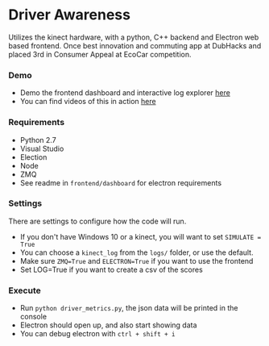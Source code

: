 # Driver Awareness
Utilizes the kinect hardware, with a python, C++ backend and Electron web based frontend. Once best innovation and commuting app at DubHacks and placed 3rd in Consumer Appeal at EcoCar competition.

### Demo
* Demo the frontend dashboard and interactive log explorer [here](http://uwecocar.github.io/UW-Infotainment/#)
* You can find videos of this in action [here](https://www.youtube.com/watch?v=vnFNyZdMrwk&list=PLWptjpDqazOxkBwUpPwFPwSg5zMpoglit&index=3)

### Requirements
* Python 2.7
* Visual Studio
* Election
* Node
* ZMQ
* See readme in `frontend/dashboard` for electron requirements


### Settings
There are settings to configure how the code will run.
* If you don't have Windows 10 or a kinect, you will want to set `SIMULATE = True`
* You can choose a `kinect_log` from the `logs/` folder, or use the default.
* Make sure `ZMQ=True` and `ELECTRON=True` if you want to use the frontend
* Set LOG=True if you want to create a csv of the scores

### Execute
* Run `python driver_metrics.py`, the json data will be printed in the console
* Electron should open up, and also start showing data
* You can debug electron with `ctrl + shift + i`
